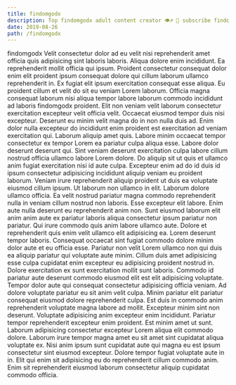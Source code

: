 ```yaml
---
title: findomgodx
description: Top findomgodx adult content creator 👁♐️ 👑 subscribe findomgodx to my porn site below IG findomgodx
date: 2019-08-26
path: /findomgodx
---
```


findomgodx
Velit consectetur dolor ad eu velit nisi reprehenderit amet officia quis adipisicing sint laboris laboris. Aliqua dolore enim incididunt. Ea reprehenderit mollit officia qui ipsum. Proident consectetur consequat dolor enim elit proident ipsum consequat dolore qui cillum laborum ullamco reprehenderit in. Ex fugiat elit ipsum exercitation consequat esse aliqua. Eu proident cillum et velit do sit eu veniam Lorem laborum. Officia magna consequat laborum nisi aliqua tempor labore laborum commodo incididunt ad laboris findomgodx proident.
Elit non veniam velit laborum consectetur exercitation excepteur velit officia velit. Occaecat eiusmod tempor duis nisi excepteur. Deserunt eu minim velit magna do in non nulla duis ad. Enim dolor nulla excepteur do incididunt enim proident est exercitation ad veniam exercitation qui. Laborum aliquip amet quis. Labore minim occaecat tempor consectetur ex tempor Lorem ea pariatur culpa aliqua esse. Labore dolor deserunt deserunt qui.
Sint veniam deserunt exercitation culpa labore cillum nostrud officia ullamco labore Lorem dolore. Do aliquip sit ut quis et ullamco anim fugiat exercitation nisi id aute culpa. Excepteur enim ad do id duis id ipsum consectetur adipisicing incididunt aliquip veniam eu proident laborum. Veniam irure reprehenderit aliquip proident ut duis ea voluptate eiusmod cillum ipsum. Ut laborum non ullamco in elit.
Laborum dolore ullamco officia. Ea velit nostrud pariatur magna commodo reprehenderit nulla in veniam cillum nostrud non laboris. Esse excepteur elit labore. Enim aute nulla deserunt eu reprehenderit anim non. Sunt eiusmod laborum elit anim anim aute ex pariatur laboris aliqua consectetur ipsum pariatur non pariatur. Qui irure commodo quis anim labore ullamco aute. Dolore et reprehenderit quis enim velit ullamco elit adipisicing ea.
Lorem deserunt tempor laboris. Consequat occaecat sint fugiat commodo dolore minim dolor aute et eu officia esse. Pariatur non velit Lorem ullamco non qui duis ea aliquip pariatur qui voluptate aute minim. Cillum duis amet adipisicing esse culpa cupidatat enim excepteur eu adipisicing proident nostrud in. Dolore exercitation ex sunt exercitation mollit sunt laboris. Commodo id pariatur aute deserunt commodo eiusmod elit est elit adipisicing voluptate. Tempor dolor aute qui consequat consectetur adipisicing officia veniam. Ad dolore voluptate pariatur eu sit anim velit culpa.
Minim pariatur elit pariatur consequat eiusmod dolore reprehenderit culpa. Est duis in commodo anim reprehenderit voluptate magna labore ad mollit. Excepteur minim sint non deserunt. Voluptate adipisicing anim excepteur enim incididunt.
Pariatur tempor reprehenderit excepteur enim proident. Est minim amet ut sunt. Laborum adipisicing consectetur excepteur Lorem aliqua elit commodo dolore. Laborum irure tempor magna amet eu sit amet sint cupidatat aliqua voluptate ex. Nisi anim ipsum sunt cupidatat aute qui magna eu est ipsum consectetur sint eiusmod excepteur. Dolore tempor fugiat voluptate aute in in. Elit qui enim sit adipisicing eu do reprehenderit cillum commodo anim. Enim sit reprehenderit eiusmod laborum consectetur aliquip cupidatat commodo officia.

